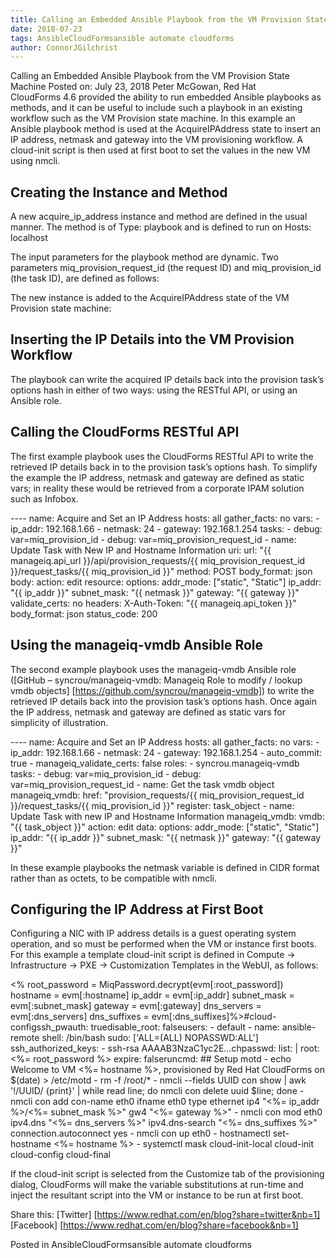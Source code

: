 ```yaml
---     
title: Calling an Embedded Ansible Playbook from the VM Provision State Machine 
date: 2018-07-23
tags: AnsibleCloudFormsansible automate cloudforms 
author: ConnorJGilchrist
---
```


Calling an Embedded Ansible Playbook from the VM Provision State Machine
Posted on: July 23, 2018
Peter McGowan, Red Hat  
CloudForms 4.6 provided the ability to run embedded Ansible playbooks as methods, and it can be useful to include such a playbook in an existing workflow such as the VM Provision state machine.
In this example an Ansible playbook method is used at the AcquireIPAddress state to insert an IP address, netmask and gateway into the VM provisioning workflow. A cloud-init script is then used at first boot to set the values in the new VM using nmcli.
  
## Creating the Instance and Method ##

A new acquire_ip_address instance and method are defined in the usual manner. The method is of Type: playbook and is defined to run on Hosts: localhost

The input parameters for the playbook method are dynamic. Two parameters miq_provision_request_id (the request ID) and miq_provision_id (the task ID), are defined as follows:

The new instance is added to the AcquireIPAddress state of the VM Provision state machine:

## Inserting the IP Details into the VM Provision Workflow ##

The playbook can write the acquired IP details back into the provision task’s options hash in either of two ways: using the RESTful API, or using an Ansible role.
  
## Calling the CloudForms RESTful API ##

The first example playbook uses the CloudForms RESTful API to write the retrieved IP details back in to the provision task’s options hash. To simplify the example the IP address, netmask and gateway are defined as static vars; in reality these would be retrieved from a corporate IPAM solution such as Infobox.
  
---- name: Acquire and Set an IP Address  hosts: all  gather_facts: no  vars:  - ip_addr: 192.168.1.66  - netmask: 24  - gateway: 192.168.1.254       tasks:  - debug: var=miq_provision_id  - debug: var=miq_provision_request_id    - name: Update Task with New IP and Hostname Information    uri:      url: "{{ manageiq.api_url }}/api/provision_requests/{{ miq_provision_request_id }}/request_tasks/{{ miq_provision_id }}"      method: POST      body_format: json      body:        action: edit        resource:          options:            addr_mode: ["static", "Static"]            ip_addr: "{{ ip_addr }}"            subnet_mask: "{{ netmask }}"            gateway: "{{ gateway }}"      validate_certs: no      headers:        X-Auth-Token: "{{ manageiq.api_token }}"      body_format: json      status_code: 200
  
## Using the manageiq-vmdb Ansible Role ##

The second example playbook uses the manageiq-vmdb Ansible role ([GitHub – syncrou/manageiq-vmdb: Manageiq Role to modify / lookup vmdb objects] [https://github.com/syncrou/manageiq-vmdb]) to write the retrieved IP details back into the provision task’s options hash. Once again the IP address, netmask and gateway are defined as static vars for simplicity of illustration.
  
---- name: Acquire and Set an IP Address  hosts: all  gather_facts: no  vars:  - ip_addr: 192.168.1.66  - netmask: 24  - gateway: 192.168.1.254  - auto_commit: true  - manageiq_validate_certs: false        roles:    - syncrou.manageiq-vmdb       tasks:  - debug: var=miq_provision_id  - debug: var=miq_provision_request_id    - name: Get the task vmdb object    manageiq_vmdb:      href: "provision_requests/{{ miq_provision_request_id }}/request_tasks/{{ miq_provision_id }}"    register: task_object      - name: Update Task with new IP and Hostname Information    manageiq_vmdb:      vmdb: "{{ task_object }}"      action: edit      data:        options:          addr_mode: ["static", "Static"]          ip_addr: "{{ ip_addr }}"          subnet_mask: "{{ netmask }}"          gateway: "{{ gateway }}"
  
In these example playbooks the netmask variable is defined in CIDR format rather than as octets, to be compatible with nmcli.
  
## Configuring the IP Address at First Boot ##

Configuring a NIC with IP address details is a guest operating system operation, and so must be performed when the VM or instance first boots. For this example a template cloud-init script is defined in Compute -> Infrastructure -> PXE -> Customization Templates in the WebUI, as follows:
  
<%    root_password = MiqPassword.decrypt(evm[:root_password])    hostname = evm[:hostname]   ip_addr = evm[:ip_addr]   subnet_mask = evm[:subnet_mask]   gateway = evm[:gateway]   dns_servers = evm[:dns_servers]   dns_suffixes = evm[:dns_suffixes]%>#cloud-configssh_pwauth: truedisable_root: falseusers:  - default  - name: ansible-remote    shell: /bin/bash    sudo: ['ALL=(ALL) NOPASSWD:ALL']    ssh_authorized_keys:      - ssh-rsa AAAAB3NzaC1yc2E...chpasswd:  list: |    root:<%= root_password %>  expire: falseruncmd:  ## Setup motd  - echo Welcome to VM <%= hostname %>, provisioned by Red Hat CloudForms on $(date) > /etc/motd  - rm -f /root/*  - nmcli --fields UUID con show | awk '!/UUID/ {print}' | while read line; do nmcli con delete uuid $line; done   - nmcli con add con-name eth0 ifname eth0 type ethernet     ip4 "<%= ip_addr %>/<%= subnet_mask %>"    gw4 "<%= gateway %>"  - nmcli con mod eth0    ipv4.dns "<%= dns_servers %>"    ipv4.dns-search "<%= dns_suffixes %>"    connection.autoconnect yes  - nmcli con up eth0  - hostnamectl set-hostname <%= hostname %>  - systemctl mask cloud-init-local cloud-init cloud-config cloud-final
  
If the cloud-init script is selected from the Customize tab of the provisioning dialog, CloudForms will make the variable substitutions at run-time and inject the resultant script into the VM or instance to be run at first boot.

Share this:
[Twitter] [https://www.redhat.com/en/blog?share=twitter&nb=1]
[Facebook] [https://www.redhat.com/en/blog?share=facebook&nb=1]

Posted in AnsibleCloudFormsansible automate cloudforms
